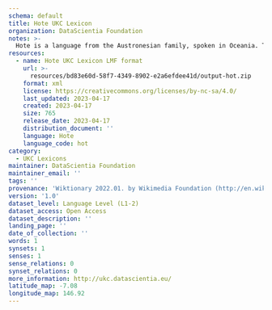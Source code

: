 ```yaml
---
schema: default
title: Hote UKC Lexicon
organization: DataScientia Foundation
notes: >-
  Hote is a language from the Austronesian family, spoken in Oceania. The UKC Lexicon of Hote is represented as a lexico-semantic network. It consists of words, word senses, synsets, as well as sense-level and synset-level relationships.
resources:
  - name: Hote UKC Lexicon LMF format
    url: >-
      resources/bd83e60d-58f7-4349-8902-e2a6efdee41d/output-hot.zip
    format: xml
    license: https://creativecommons.org/licenses/by-nc-sa/4.0/
    last_updated: 2023-04-17
    created: 2023-04-17
    size: 765
    release_date: 2023-04-17
    distribution_document: ''
    language: Hote
    language_code: hot
category:
  - UKC Lexicons
maintainer: DataScientia Foundation
maintainer_email: ''
tags: ''
provenance: 'Wiktionary 2022.01. by Wikimedia Foundation (http://en.wiktionary.org); Princeton WordNet 2.1 by Princeton University (https://wordnet.princeton.edu)'
version: '1.0'
dataset_level: Language Level (L1-2)
dataset_access: Open Access
dataset_description: ''
landing_page: ''
date_of_collection: ''
words: 1
synsets: 1
senses: 1
sense_relations: 0
synset_relations: 0
more_information: http://ukc.datascientia.eu/
latitude_map: -7.08
longitude_map: 146.92
---
```

